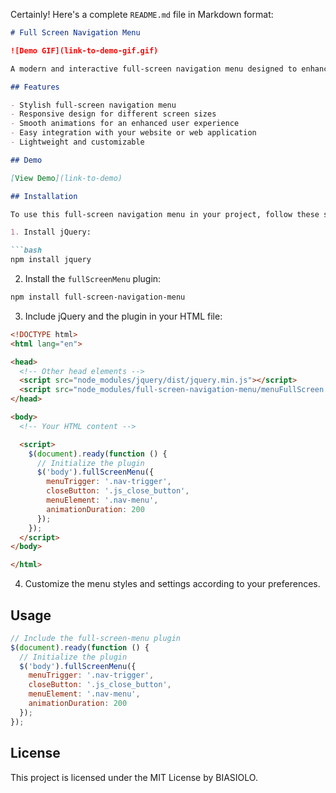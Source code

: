 Certainly! Here's a complete `README.md` file in Markdown format:

```markdown
# Full Screen Navigation Menu

![Demo GIF](link-to-demo-gif.gif)

A modern and interactive full-screen navigation menu designed to enhance user experience. The menu provides smooth animations, a clean design, and responsiveness for various screen sizes.

## Features

- Stylish full-screen navigation menu
- Responsive design for different screen sizes
- Smooth animations for an enhanced user experience
- Easy integration with your website or web application
- Lightweight and customizable

## Demo

[View Demo](link-to-demo)

## Installation

To use this full-screen navigation menu in your project, follow these steps:

1. Install jQuery:

```bash
npm install jquery
```

2. Install the `fullScreenMenu` plugin:

```bash
npm install full-screen-navigation-menu
```

3. Include jQuery and the plugin in your HTML file:

```html
<!DOCTYPE html>
<html lang="en">

<head>
  <!-- Other head elements -->
  <script src="node_modules/jquery/dist/jquery.min.js"></script>
  <script src="node_modules/full-screen-navigation-menu/menuFullScreen.js"></script>
</head>

<body>
  <!-- Your HTML content -->

  <script>
    $(document).ready(function () {
      // Initialize the plugin
      $('body').fullScreenMenu({
        menuTrigger: '.nav-trigger',
        closeButton: '.js_close_button',
        menuElement: '.nav-menu',
        animationDuration: 200
      });
    });
  </script>
</body>

</html>
```

4. Customize the menu styles and settings according to your preferences.

## Usage

```javascript
// Include the full-screen-menu plugin
$(document).ready(function () {
  // Initialize the plugin
  $('body').fullScreenMenu({
    menuTrigger: '.nav-trigger',
    closeButton: '.js_close_button',
    menuElement: '.nav-menu',
    animationDuration: 200
  });
});
```

## License

This project is licensed under the MIT License by BIASIOLO.
```

